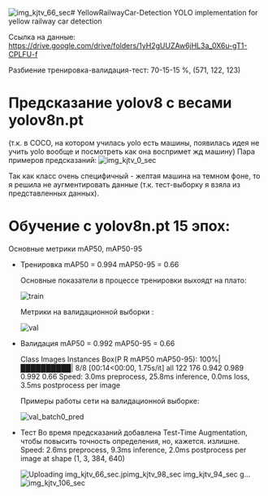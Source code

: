 ![img_kjtv_66_sec](https://github.com/Maria-Ul/YellowRailwayCar-Detection/assets/58764063/324f6fbf-9e6a-49cc-80b4-2415dcc2ecdf)# YellowRailwayCar-Detection
YOLO implementation for yellow railway car detection

Ссылка на данные: https://drive.google.com/drive/folders/1yH2gUUZAw6jHL3a_0X6u-gT1-CPLFU-f

Разбиение тренировка-валидация-тест: 70-15-15 %, (571, 122, 123)


# Предсказание yolov8 с весами yolov8n.pt
(т.к. в COCO, на котором училась yolo есть машины, появилась идея не учить yolo вообще и посмотреть как она воспримет жд машину)
Пара примеров предсказаний:
![img_kjtv_0_sec](https://github.com/Maria-Ul/YellowRailwayCar-Detection/assets/58764063/9382976a-ba68-4ead-8728-69ed52311ef3)

Так как класс очень специфичный - желтая машина на темном фоне, то я решила не аугментировать данные (т.к. тест-выборку я взяла из представленных данных). 

# Обучение с yolov8n.pt 15 эпох:
Основные метрики mAP50, mAP50-95

* Тренировка
  mAP50 = 0.994
  mAP50-95 = 0.66

  Основные показатели в процессе тренировки выхоядт на плато:
  
  ![train](https://github.com/Maria-Ul/YellowRailwayCar-Detection/assets/58764063/5140e339-3873-4045-b677-14d7ffa19720)

  Метрики на валидационной выборки : 
  
  ![val](https://github.com/Maria-Ul/YellowRailwayCar-Detection/assets/58764063/f64811e9-08f3-455c-9179-8d6818d74022)

  
* Валидация
  mAP50 = 0.992
  mAP50-95 =  0.66
  
  Class     Images  Instances      Box(P          R      mAP50  mAP50-95): 100%|██████████| 8/8 [00:14<00:00,  1.75s/it]
   all        122        176      0.942      0.989      0.992       0.66
  Speed: 3.0ms preprocess, 25.8ms inference, 0.0ms loss, 3.5ms postprocess per image

  Примеры работы сети на валидационной выборке:
  
  ![val_batch0_pred](https://github.com/Maria-Ul/YellowRailwayCar-Detection/assets/58764063/3937ee7f-9a71-4a20-9a4c-6a87b34f4cca)

  
* Тест
  Во время предсказаний добавлена Test-Time Augmentation, чтобы повысить точность определения, но, кажется. излишне. 
  Speed: 2.6ms preprocess, 9.3ms inference, 2.0ms postprocess per image at shape (1, 3, 384, 640)

  ![Uploading img_kjtv_66_sec.jp![img_kjtv_98_sec](https://github.com/Maria-Ul/YellowRailwayCar-Detection/assets/58764063/3ce96742-67fd-4d38-a778-1f3b5f3fc781)
![img_kjtv_94_sec](https://github.com/Maria-Ul/YellowRailwayCar-Detection/assets/58764063/23f7d00d-0f7e-4817-8b0a-d6706274fcda)
g…]()![img_kjtv_106_sec](https://github.com/Maria-Ul/YellowRailwayCar-Detection/assets/58764063/506fc8f3-ff09-4edf-8542-9681e0b47625)


